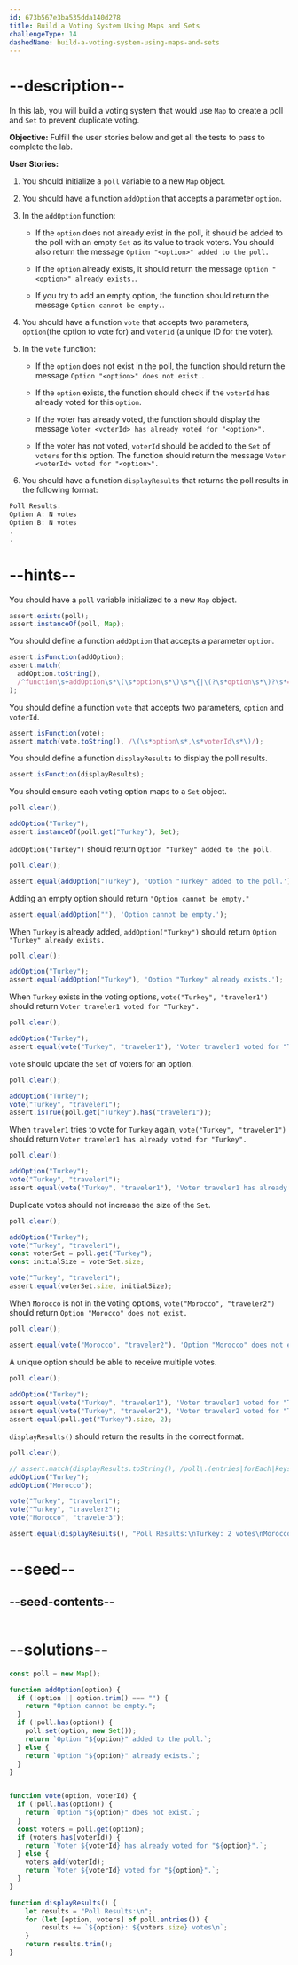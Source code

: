 ```yaml
---
id: 673b567e3ba535dda140d278
title: Build a Voting System Using Maps and Sets
challengeType: 14
dashedName: build-a-voting-system-using-maps-and-sets
---
```


# --description--

In this lab, you will build a voting system that would use `Map` to create a poll and `Set` to prevent duplicate voting.

**Objective:** Fulfill the user stories below and get all the tests to pass to complete the lab. 

**User Stories:**

1. You should initialize a `poll` variable to a new `Map` object.

2. You should have a function `addOption` that accepts a parameter `option`.

3. In the `addOption` function:

   - If the `option` does not already exist in the poll, it should be added to the poll with an empty `Set` as its value to track voters. You should also return the message `Option "<option>" added to the poll.`

   - If the `option` already exists, it should return the message `Option "<option>" already exists.`.

   - If you try to add an empty option, the function should return the message `Option cannot be empty.`.

4. You should have a function `vote` that accepts two parameters, `option`(the option to vote for) and `voterId` (a unique ID for the voter).

5. In the `vote` function:

   - If the `option` does not exist in the poll, the function should return the message `Option "<option>" does not exist.`.

   - If the `option` exists, the function should check if the `voterId` has already voted for this `option`.

   - If the voter has already voted, the function should display the message `Voter <voterId> has already voted for "<option>".`

   - If the voter has not voted, `voterId` should be added to the `Set` of `voters` for this option. The function should return the message  `Voter <voterId> voted for "<option>".`

6. You should have a function `displayResults` that returns the poll results in the following format:

```js
Poll Results:
Option A: N votes
Option B: N votes
.
.
```

# --hints--

You should have a `poll` variable initialized to a new `Map` object.

```js
assert.exists(poll);
assert.instanceOf(poll, Map);
```

You should define a function `addOption` that accepts a parameter `option`.

```js
assert.isFunction(addOption);
assert.match(
  addOption.toString(),
  /^function\s+addOption\s*\(\s*option\s*\)\s*\{|\(?\s*option\s*\)?\s*=>/
);
```

You should define a function `vote` that accepts two parameters, `option` and `voterId`.

```js
assert.isFunction(vote);
assert.match(vote.toString(), /\(\s*option\s*,\s*voterId\s*\)/);
```

You should define a function `displayResults` to display the poll results.

```js
assert.isFunction(displayResults);
```

You should ensure each voting option maps to a `Set` object.

```js
poll.clear();

addOption("Turkey");
assert.instanceOf(poll.get("Turkey"), Set);
```

`addOption("Turkey")` should return `Option "Turkey" added to the poll.`

```js
poll.clear();

assert.equal(addOption("Turkey"), 'Option "Turkey" added to the poll.');
```

Adding an empty option should return `"Option cannot be empty."`

```js
assert.equal(addOption(""), 'Option cannot be empty.');
```

When `Turkey` is already added, `addOption("Turkey")` should return `Option "Turkey" already exists.`

```js
poll.clear();

addOption("Turkey");
assert.equal(addOption("Turkey"), 'Option "Turkey" already exists.');
```

When `Turkey` exists in the voting options, `vote("Turkey", "traveler1")` should return `Voter traveler1 voted for "Turkey".`

```js
poll.clear();

addOption("Turkey");
assert.equal(vote("Turkey", "traveler1"), 'Voter traveler1 voted for "Turkey".');
```

`vote` should update the `Set` of voters for an option.

```js
poll.clear();

addOption("Turkey");
vote("Turkey", "traveler1");
assert.isTrue(poll.get("Turkey").has("traveler1"));
```

When `traveler1` tries to vote for `Turkey` again, `vote("Turkey", "traveler1")` should return `Voter traveler1 has already voted for "Turkey".`

```js
poll.clear();

addOption("Turkey");
vote("Turkey", "traveler1");
assert.equal(vote("Turkey", "traveler1"), 'Voter traveler1 has already voted for "Turkey".');
```

Duplicate votes should not increase the size of the `Set`.

```js
poll.clear();

addOption("Turkey");
vote("Turkey", "traveler1");
const voterSet = poll.get("Turkey");
const initialSize = voterSet.size;

vote("Turkey", "traveler1");
assert.equal(voterSet.size, initialSize);
```

When `Morocco` is not in the voting options, `vote("Morocco", "traveler2")` should return `Option "Morocco" does not exist.`

```js
poll.clear();

assert.equal(vote("Morocco", "traveler2"), 'Option "Morocco" does not exist.');
```

A unique option should be able to receive multiple votes.

```js
poll.clear();
  
addOption("Turkey");
assert.equal(vote("Turkey", "traveler1"), 'Voter traveler1 voted for "Turkey".');
assert.equal(vote("Turkey", "traveler2"), 'Voter traveler2 voted for "Turkey".');
assert.equal(poll.get("Turkey").size, 2);
```

`displayResults()` should return the results in the correct format.

```js
poll.clear();

// assert.match(displayResults.toString(), /poll\.(entries|forEach|keys)/);
addOption("Turkey");
addOption("Morocco");

vote("Turkey", "traveler1");
vote("Turkey", "traveler2");
vote("Morocco", "traveler3");

assert.equal(displayResults(), "Poll Results:\nTurkey: 2 votes\nMorocco: 1 votes");
```

# --seed--

## --seed-contents--

```js

```

# --solutions--

```js
const poll = new Map();

function addOption(option) {
  if (!option || option.trim() === "") {
    return "Option cannot be empty.";
  }
  if (!poll.has(option)) {
    poll.set(option, new Set());
    return `Option "${option}" added to the poll.`;
  } else {
    return `Option "${option}" already exists.`;
  }
}


function vote(option, voterId) {
  if (!poll.has(option)) {
    return `Option "${option}" does not exist.`;
  }
  const voters = poll.get(option);
  if (voters.has(voterId)) {
    return `Voter ${voterId} has already voted for "${option}".`;
  } else {
    voters.add(voterId); 
    return `Voter ${voterId} voted for "${option}".`;
  }
}

function displayResults() {
    let results = "Poll Results:\n";
    for (let [option, voters] of poll.entries()) {
        results += `${option}: ${voters.size} votes\n`;
    }
    return results.trim();
}
```
